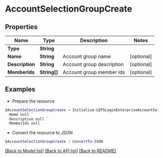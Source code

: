 # AccountSelectionGroupCreate
## Properties

Name | Type | Description | Notes
------------ | ------------- | ------------- | -------------
**Type** | **String** |  | 
**Name** | **String** | Account group name | [optional] 
**Description** | **String** | Account group description | [optional] 
**MemberIds** | **String[]** | Account group member ids | [optional] 

## Examples

- Prepare the resource
```powershell
$AccountSelectionGroupCreate = Initialize-LEPSLoginEnterpriseAccountSelectionGroupCreate  -Type null `
 -Name null `
 -Description null `
 -MemberIds null
```

- Convert the resource to JSON
```powershell
$AccountSelectionGroupCreate | ConvertTo-JSON
```

[[Back to Model list]](../README.md#documentation-for-models) [[Back to API list]](../README.md#documentation-for-api-endpoints) [[Back to README]](../README.md)

